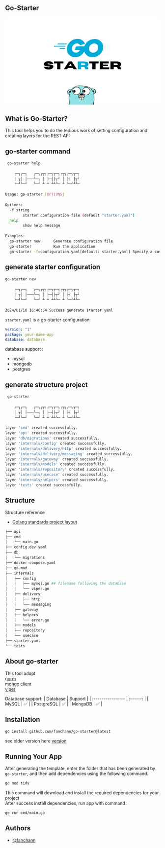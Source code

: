 ## Go-Starter
![App Screenshot](/assets/GO-STARTER.png)

## What is Go-Starter?
This tool helps you to do the tedious work of setting configuration and creating layers for the REST API

## go-starter command
```sh
 go-starter help

	┌─┐┌─┐   ┌─┐┌┬┐┌─┐┬─┐┌┬┐┌─┐┬─┐
	│ ┬│ │───└─┐ │ ├─┤├┬┘ │ ├┤ ├┬┘
	└─┘└─┘   └─┘ ┴ ┴ ┴┴└─ ┴ └─┘┴└─
	 
Usage: go-starter [OPTIONS]

Options:
  -f string
    	starter configuration file (default "starter.yaml")
  help
    	show help message

Examples:
  go-starter new      Generate configuration file
  go-starter          Run the application
  go-starter -f=configuration.yaml[default: starter.yaml] Specify a custom configuration file
```
## generate starter configuration
```sh
go-starter new

	┌─┐┌─┐   ┌─┐┌┬┐┌─┐┬─┐┌┬┐┌─┐┬─┐
	│ ┬│ │───└─┐ │ ├─┤├┬┘ │ ├┤ ├┬┘
	└─┘└─┘   └─┘ ┴ ┴ ┴┴└─ ┴ └─┘┴└─
	 
2024/01/18 16:46:54 Success generate starter.yaml
```

`starter.yaml` is a go-starter configuration:
```yaml
version: "1"
package: your-name-app
database: database
```
database support :
- mysql
- mongodb
- postgres

## generate structure project
```sh
 go-starter

	┌─┐┌─┐   ┌─┐┌┬┐┌─┐┬─┐┌┬┐┌─┐┬─┐
	│ ┬│ │───└─┐ │ ├─┤├┬┘ │ ├┤ ├┬┘
	└─┘└─┘   └─┘ ┴ ┴ ┴┴└─ ┴ └─┘┴└─
	 
layer 'cmd' created successfully.
layer 'api' created successfully.
layer 'db/migrations' created successfully.
layer 'internals/config' created successfully.
layer 'internals/delivery/http' created successfully.
layer 'internals/delivery/messaging' created successfully.
layer 'internals/gateway' created successfully.
layer 'internals/models' created successfully.
layer 'internals/repository' created successfully.
layer 'internals/usecase' created successfully.
layer 'internals/helpers' created successfully.
layer 'tests' created successfully.
```

## Structure
Structure reference
- [Golang standards project layout](https://github.com/golang-standards/project-layout/)
```sh
├── api
├── cmd
│   └── main.go
├── config.dev.yaml
├── db
│   └── migrations
├── docker-compose.yaml
├── go.mod
├── internals
│   ├── config
│   │   ├── mysql.go ## filename following the database
│   │   └── viper.go
│   ├── delivery
│   │   ├── http
│   │   └── messaging
│   ├── gateway
│   ├── helpers
│   │   └── error.go
│   ├── models
│   ├── repository
│   └── usecase
├── starter.yaml
└── tests

```

## About go-starter
This tool adopt \
[gorm](https://gorm.io/)\
[mongo client](https://pkg.go.dev/go.mongodb.org/mongo-driver/mongo)\
[viper](https://pkg.go.dev/github.com/dvln/viper)

Database support:
| Database              | Support |
| :---------------- | :------: |
| MySQL        |   ✅   |
| PostgreSQL           |   ✅   |
| MongoDB    |  ✅   |

## Installation
```sh
go install github.com/fanchann/go-starter@latest
```

see older version here [version](https://github.com/fanchann/go-starter/tags)

## Running Your App
After generating the template, enter the folder that has been generated by `go-starter`, and then add dependencies using the following command.
```sh
go mod tidy
```
This command will download and install the required dependencies for your project\
After success install dependencies, run app with command :
```sh
go run cmd/main.go
```
## Authors

- [@fanchann](https://github.com/fanchann)

